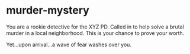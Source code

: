 # murder-mystery

You are a rookie detective for the XYZ PD. Called in to help solve a brutal murder in a local neighborhood. This is your chance to prove your worth.

Yet...upon arrival...a wave of fear washes over you. 
